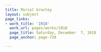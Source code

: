 ```yaml
---
title: Muriel Gravley
layout: subject
page_links:
- work_title: '1918'
  work_url: pages/works/1918
  page_title: Saturday, December  7, 1918
  page_anchor: page-720

---
```


